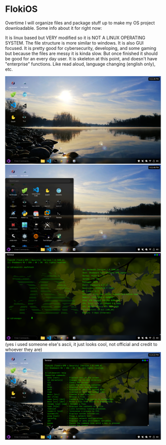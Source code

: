 # FlokiOS

Overtime I will organize files and package stuff up to make my OS project downloadable. Some info about it for right now:

It is linux based but VERY modified so it is NOT A LINUX OPERATING SYSTEM. The file structure is more similar to windows. It is also GUI focused. It is pretty good for cybersecurity, developing, and some gaming but because the files are messy it is kinda slow. But once finished it should be good for an every day user. It is skeleton at this point, and doesn't have "enterprise" functions. Like read aloud, language changing (english only), etc.




![Image](https://github.com/shadeware1/FlokiOS/blob/main/Screenshot%202025-04-22%206.11.27%20PM.png?raw=true)
![Image](https://github.com/shadeware1/FlokiOS/blob/main/Screenshot%202025-04-22%206.11.46%20PM.png?raw=true)
![Image](https://github.com/shadeware1/FlokiOS/blob/main/Screenshot%202025-04-22%206.14.45%20PM.png?raw=true)   (yes i used someone else's ascii, it just looks cool, not official and credit to whoever they are)
![Image](https://github.com/shadeware1/FlokiOS/blob/main/Screenshot%202025-04-22%206.14.22%20PM.png?raw=true)

